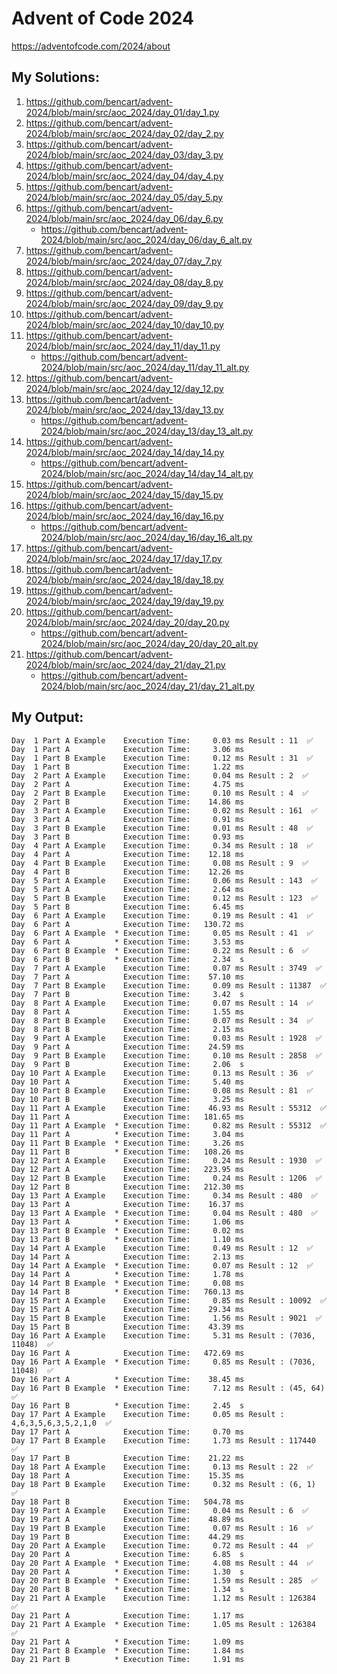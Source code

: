# Advent of Code 2024

https://adventofcode.com/2024/about

## My Solutions:

1. https://github.com/bencart/advent-2024/blob/main/src/aoc_2024/day_01/day_1.py
2. https://github.com/bencart/advent-2024/blob/main/src/aoc_2024/day_02/day_2.py
3. https://github.com/bencart/advent-2024/blob/main/src/aoc_2024/day_03/day_3.py
4. https://github.com/bencart/advent-2024/blob/main/src/aoc_2024/day_04/day_4.py
5. https://github.com/bencart/advent-2024/blob/main/src/aoc_2024/day_05/day_5.py
6. https://github.com/bencart/advent-2024/blob/main/src/aoc_2024/day_06/day_6.py
    - https://github.com/bencart/advent-2024/blob/main/src/aoc_2024/day_06/day_6_alt.py
7. https://github.com/bencart/advent-2024/blob/main/src/aoc_2024/day_07/day_7.py
8. https://github.com/bencart/advent-2024/blob/main/src/aoc_2024/day_08/day_8.py
9. https://github.com/bencart/advent-2024/blob/main/src/aoc_2024/day_09/day_9.py
10. https://github.com/bencart/advent-2024/blob/main/src/aoc_2024/day_10/day_10.py
11. https://github.com/bencart/advent-2024/blob/main/src/aoc_2024/day_11/day_11.py
    - https://github.com/bencart/advent-2024/blob/main/src/aoc_2024/day_11/day_11_alt.py
12. https://github.com/bencart/advent-2024/blob/main/src/aoc_2024/day_12/day_12.py
13. https://github.com/bencart/advent-2024/blob/main/src/aoc_2024/day_13/day_13.py
    - https://github.com/bencart/advent-2024/blob/main/src/aoc_2024/day_13/day_13_alt.py
14. https://github.com/bencart/advent-2024/blob/main/src/aoc_2024/day_14/day_14.py
    - https://github.com/bencart/advent-2024/blob/main/src/aoc_2024/day_14/day_14_alt.py
15. https://github.com/bencart/advent-2024/blob/main/src/aoc_2024/day_15/day_15.py
16. https://github.com/bencart/advent-2024/blob/main/src/aoc_2024/day_16/day_16.py
    - https://github.com/bencart/advent-2024/blob/main/src/aoc_2024/day_16/day_16_alt.py
17. https://github.com/bencart/advent-2024/blob/main/src/aoc_2024/day_17/day_17.py
18. https://github.com/bencart/advent-2024/blob/main/src/aoc_2024/day_18/day_18.py
19. https://github.com/bencart/advent-2024/blob/main/src/aoc_2024/day_19/day_19.py
20. https://github.com/bencart/advent-2024/blob/main/src/aoc_2024/day_20/day_20.py
    - https://github.com/bencart/advent-2024/blob/main/src/aoc_2024/day_20/day_20_alt.py
21. https://github.com/bencart/advent-2024/blob/main/src/aoc_2024/day_21/day_21.py
    - https://github.com/bencart/advent-2024/blob/main/src/aoc_2024/day_21/day_21_alt.py

## My Output:

```text
Day  1 Part A Example    Execution Time:     0.03 ms Result : 11  ✅
Day  1 Part A            Execution Time:     3.06 ms 
Day  1 Part B Example    Execution Time:     0.12 ms Result : 31  ✅
Day  1 Part B            Execution Time:     1.22 ms 
Day  2 Part A Example    Execution Time:     0.04 ms Result : 2  ✅
Day  2 Part A            Execution Time:     4.75 ms 
Day  2 Part B Example    Execution Time:     0.10 ms Result : 4  ✅
Day  2 Part B            Execution Time:    14.86 ms 
Day  3 Part A Example    Execution Time:     0.02 ms Result : 161  ✅
Day  3 Part A            Execution Time:     0.91 ms 
Day  3 Part B Example    Execution Time:     0.01 ms Result : 48  ✅
Day  3 Part B            Execution Time:     0.93 ms 
Day  4 Part A Example    Execution Time:     0.34 ms Result : 18  ✅
Day  4 Part A            Execution Time:    12.18 ms 
Day  4 Part B Example    Execution Time:     0.08 ms Result : 9  ✅
Day  4 Part B            Execution Time:    12.26 ms 
Day  5 Part A Example    Execution Time:     0.06 ms Result : 143  ✅
Day  5 Part A            Execution Time:     2.64 ms 
Day  5 Part B Example    Execution Time:     0.12 ms Result : 123  ✅
Day  5 Part B            Execution Time:     6.45 ms 
Day  6 Part A Example    Execution Time:     0.19 ms Result : 41  ✅
Day  6 Part A            Execution Time:   130.72 ms 
Day  6 Part A Example  * Execution Time:     0.05 ms Result : 41  ✅
Day  6 Part A          * Execution Time:     3.53 ms 
Day  6 Part B Example  * Execution Time:     0.22 ms Result : 6  ✅
Day  6 Part B          * Execution Time:     2.34  s 
Day  7 Part A Example    Execution Time:     0.07 ms Result : 3749  ✅
Day  7 Part A            Execution Time:    57.10 ms 
Day  7 Part B Example    Execution Time:     0.09 ms Result : 11387  ✅
Day  7 Part B            Execution Time:     3.42  s 
Day  8 Part A Example    Execution Time:     0.07 ms Result : 14  ✅
Day  8 Part A            Execution Time:     1.55 ms 
Day  8 Part B Example    Execution Time:     0.07 ms Result : 34  ✅
Day  8 Part B            Execution Time:     2.15 ms 
Day  9 Part A Example    Execution Time:     0.03 ms Result : 1928  ✅
Day  9 Part A            Execution Time:    24.59 ms 
Day  9 Part B Example    Execution Time:     0.10 ms Result : 2858  ✅
Day  9 Part B            Execution Time:     2.06  s 
Day 10 Part A Example    Execution Time:     0.13 ms Result : 36  ✅
Day 10 Part A            Execution Time:     5.40 ms 
Day 10 Part B Example    Execution Time:     0.08 ms Result : 81  ✅
Day 10 Part B            Execution Time:     3.25 ms 
Day 11 Part A Example    Execution Time:    46.93 ms Result : 55312  ✅
Day 11 Part A            Execution Time:   181.65 ms 
Day 11 Part A Example  * Execution Time:     0.82 ms Result : 55312  ✅
Day 11 Part A          * Execution Time:     3.04 ms 
Day 11 Part B Example  * Execution Time:     3.26 ms 
Day 11 Part B          * Execution Time:   108.26 ms 
Day 12 Part A Example    Execution Time:     0.24 ms Result : 1930  ✅
Day 12 Part A            Execution Time:   223.95 ms 
Day 12 Part B Example    Execution Time:     0.24 ms Result : 1206  ✅
Day 12 Part B            Execution Time:   212.30 ms 
Day 13 Part A Example    Execution Time:     0.34 ms Result : 480  ✅
Day 13 Part A            Execution Time:    16.37 ms 
Day 13 Part A Example  * Execution Time:     0.04 ms Result : 480  ✅
Day 13 Part A          * Execution Time:     1.06 ms 
Day 13 Part B Example  * Execution Time:     0.02 ms 
Day 13 Part B          * Execution Time:     1.10 ms 
Day 14 Part A Example    Execution Time:     0.49 ms Result : 12  ✅
Day 14 Part A            Execution Time:     2.13 ms 
Day 14 Part A Example  * Execution Time:     0.07 ms Result : 12  ✅
Day 14 Part A          * Execution Time:     1.78 ms 
Day 14 Part B Example  * Execution Time:     0.08 ms 
Day 14 Part B          * Execution Time:   760.13 ms 
Day 15 Part A Example    Execution Time:     0.85 ms Result : 10092  ✅
Day 15 Part A            Execution Time:    29.34 ms 
Day 15 Part B Example    Execution Time:     1.56 ms Result : 9021  ✅
Day 15 Part B            Execution Time:    43.39 ms 
Day 16 Part A Example    Execution Time:     5.31 ms Result : (7036, 11048)  ✅
Day 16 Part A            Execution Time:   472.69 ms 
Day 16 Part A Example  * Execution Time:     0.85 ms Result : (7036, 11048)  ✅
Day 16 Part A          * Execution Time:    38.45 ms 
Day 16 Part B Example  * Execution Time:     7.12 ms Result : (45, 64)  ✅
Day 16 Part B          * Execution Time:     2.45  s 
Day 17 Part A Example    Execution Time:     0.05 ms Result : 4,6,3,5,6,3,5,2,1,0  ✅
Day 17 Part A            Execution Time:     0.70 ms 
Day 17 Part B Example    Execution Time:     1.73 ms Result : 117440  ✅
Day 17 Part B            Execution Time:    21.22 ms 
Day 18 Part A Example    Execution Time:     0.13 ms Result : 22  ✅
Day 18 Part A            Execution Time:    15.35 ms 
Day 18 Part B Example    Execution Time:     0.32 ms Result : (6, 1)  ✅
Day 18 Part B            Execution Time:   504.78 ms 
Day 19 Part A Example    Execution Time:     0.04 ms Result : 6  ✅
Day 19 Part A            Execution Time:    48.89 ms 
Day 19 Part B Example    Execution Time:     0.07 ms Result : 16  ✅
Day 19 Part B            Execution Time:    44.29 ms 
Day 20 Part A Example    Execution Time:     0.72 ms Result : 44  ✅
Day 20 Part A            Execution Time:     6.85  s 
Day 20 Part A Example  * Execution Time:     4.08 ms Result : 44  ✅
Day 20 Part A          * Execution Time:     1.30  s 
Day 20 Part B Example  * Execution Time:     1.59 ms Result : 285  ✅
Day 20 Part B          * Execution Time:     1.34  s 
Day 21 Part A Example    Execution Time:     1.12 ms Result : 126384  ✅
Day 21 Part A            Execution Time:     1.17 ms 
Day 21 Part A Example  * Execution Time:     1.05 ms Result : 126384  ✅
Day 21 Part A          * Execution Time:     1.09 ms 
Day 21 Part B Example  * Execution Time:     1.84 ms 
Day 21 Part B          * Execution Time:     1.91 ms 
```


